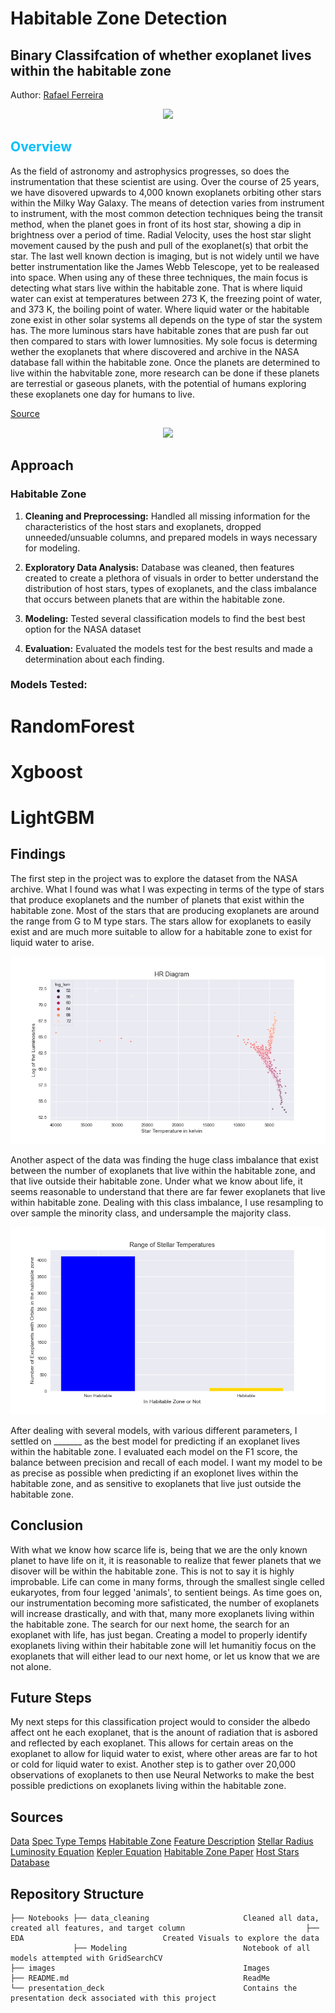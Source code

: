 # Habitable Zone Detection
## Binary Classifcation of whether exoplanet lives within the habitable zone

Author: [Rafael Ferreira](https://github.com/Astroraf)

<p align="center">
<img src="https://thumbs.gfycat.com/BaggySpottedKakarikis-mobile.mp4"> 
</p>

## <span style="color: deepskyblue;">Overview </span>
As the field of astronomy and astrophysics progresses, so does the instrumentation that these scientist are using. Over the course of 25 years, we have disovered upwards to 4,000 known exoplanets orbiting other stars within the Milky Way Galaxy. The means of detection varies from instrument to instrument, with the most common detection techniques being the transit method, when the planet goes in front of its host star, showing a dip in brightness over a period of time. Radial Velocity, uses the host star slight movement caused by the push and pull of the exoplanet(s) that orbit the star. The last well known dection is imaging, but is not widely until we have better instrumentation like the James Webb Telescope, yet to be realeased into space. When using any of these three techniques, the main focus is detecting what stars live within the habitable zone. That is where liquid water can exist at temperatures between 273 K, the freezing point of water, and 373 K, the boiling point of water. Where liquid water or the habitable zone exist in other solar systems all depends on the type of star the system has. The more luminous stars have habitable zones that are push far out then compared to stars with lower lumnosities. My sole focus is determing wether the exoplanets that where discovered and archive in the NASA database fall within the habitable zone. Once the planets are determined to live within the habvitable zone, more research can be done if these planets are terrestial or gaseous planets, with the potential of humans exploring these exoplanets one day for humans to live. 

[Source](https://exoplanetarchive.ipac.caltech.edu/cgi-bin/TblView/nph-tblView?app=ExoTbls&config=PSCompPars)

<p align="center">
<img src="http://planetbteam.com/wp-content/uploads/2020/03/EssentialCreamyClumber-small.gif"> 
</p>

## Approach 

### Habitable Zone 

1. **Cleaning and Preprocessing:** Handled all missing information for the characteristics of the host stars and exoplanets, dropped unneeded/unsuable columns, and prepared models in ways necessary for modeling. 

2. **Exploratory Data Analysis:** Database was cleaned, then features created to create a plethora of visuals in order to better understand the distribution of host stars, types of exoplanets, and the class imbalance that occurs between planets that are within the habitable zone. 

3. **Modeling:** Tested several classification models to find the best best option for the NASA dataset

4. **Evaluation:** Evaluated the models test for the best results and made a determination about each finding. 

### Models Tested:

# RandomForest
# Xgboost
# LightGBM

## Findings

The first step in the project was to explore the dataset from the NASA archive. What I found was what I was expecting in terms of the type of stars that produce exoplanets and the number of planets that exist within the habitable zone. Most of the stars that are producing exoplanets are around the range from G to M type stars. The stars allow for exoplanets to easily exist and are much more suitable to allow for a habitable zone to exist for liquid water to arise. 

<p align="center"><img width="900" height="300" src="/images/HR_diagram.png" alt="HR_diagram"></p> 

Another aspect of the data was finding the huge class imbalance that exist between the number of exoplanets that live within the habitable zone, and that live outside their habitable zone. Under what we know about life, it seems reasonable to understand that there are far fewer exoplanets that live within habitable zone. Dealing with this class imbalance, I use resampling to over sample the minority class, and undersample the majority class. 

<p align="center"><img width="900" height="300" src="/images/Class_imbalance.png" alt="class_imb"></p> 

After dealing with several models, with various different parameters, I settled on _______ as the best model for predicting if an exoplanet lives within the habitable zone. I evaluated each model on the F1 score, the balance between precision and recall of each model. I want my model to be as precise as possible when predicting if an exoplonet lives within the habitable zone, and as sensitive to exoplanets that live just outside the habitable zone.

## Conclusion

With what we know how scarce life is, being that we are the only known planet to have life on it, it is reasonable to realize that fewer planets that we disover will be within the habitable zone. This is not to say it is highly improbable. Life can come in many forms, through the smallest single celled eukaryotes, from four legged 'animals', to sentient beings. As time goes on, our instrumentation becoming more safisticated, the number of exoplanets will increase drastically, and with that, many more exoplanets living within the habitable zone. The search for our next home, the search for an exoplanet with life, has just began. Creating a model to properly identify exoplanets living within their habitable zone will let humanitiy focus on the exoplanets that will either lead to our next home, or let us know that we are not alone. 

## Future Steps
My next steps for this classification project would to consider the albedo affect ont he each exoplanet, that is the anount of radiation that is asbored and reflected by each exoplanet. This allows for certain areas on the exoplanet to allow for liquid water to exist, where other areas are far to hot or cold for liquid water to exist. Another step is to gather over 20,000 observations of exoplanets to then use Neural Networks to make the best possible predictions on exoplanets living within the habitable zone. 

## Sources
[Data](https://exoplanetarchive.ipac.caltech.edu/cgi-bin/TblView/nph-tblView?app=ExoTbls&config=PSCompPars)
[Spec Type Temps](https://sites.uni.edu/morgans/astro/course/Notes/section2/spectraltemps.html)
[Habitable Zone](https://www.planetarybiology.com/calculating_habitable_zone.html)
[Feature Description](https://exoplanetarchive.ipac.caltech.edu/docs/API_exoplanet_columns.html)
[Stellar Radius](https://www.enchantedlearning.com/subjects/astronomy/stars/startypes.shtml)
[Luminosity Equation](http://www.astronomy.ohio-state.edu/~thompson/1144/Lecture9.html#:~:text=L%20%3D%20F%20x%20Area%20%3D%204,2%20%CF%83SB%20T4&text=%22%20The%20Luminosity%20of%20a%20star,power%20and%20its%20Radius%20squared.%22)
[Kepler Equation](https://www.vanderbilt.edu/AnS/physics/astrocourses/ast201/keplerslaws_3.html)
[Habitable Zone Paper](https://www.astro.umd.edu/~miller/teaching/astr380f09/lecture14.pdf)
[Host Stars Database](http://www.exoplanetkyoto.org/exohtml/A_All_HostStars.html)

## Repository Structure
    
    ├── Notebooks ├── data_cleaning                     Cleaned all data, created all features, and target column                           ├── EDA                               Created Visuals to explore the data
                  ├── Modeling                          Notebook of all models attempted with GridSearchCV
    ├── images                                          Images
    ├── README.md                                       ReadMe
    └── presentation_deck                               Contains the presentation deck associated with this project